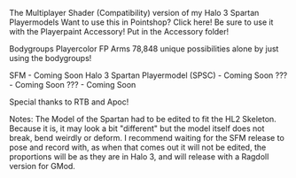 The Multiplayer Shader (Compatibility) version of my Halo 3 Spartan Playermodels
Want to use this in Pointshop? Click here!
Be sure to use it with the Playerpaint Accessory! Put in the Accessory folder!

Bodygroups
Playercolor
FP Arms
78,848 unique possibilities alone by just using the bodygroups!

SFM - Coming Soon
Halo 3 Spartan Playermodel (SPSC) - Coming Soon
??? - Coming Soon
??? - Coming Soon

Special thanks to RTB and Apoc!

Notes: The Model of the Spartan had to be edited to fit the HL2 Skeleton. Because it is, it may look a bit "different" but the model itself does not break, bend weirdly or deform. I recommend waiting for the SFM release to pose and record with, as when that comes out it will not be edited, the proportions will be as they are in Halo 3, and will release with a Ragdoll version for GMod.
